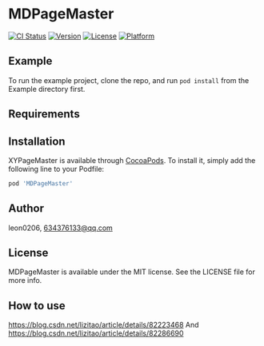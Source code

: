 # MDPageMaster

[![CI Status](https://img.shields.io/travis/leon0206/MDPageMaster.svg?style=flat)](https://travis-ci.org/leon0206/XYPageMaster)
[![Version](https://img.shields.io/cocoapods/v/MDPageMaster.svg?style=flat)](https://cocoapods.org/pods/MDPageMaster)
[![License](https://img.shields.io/cocoapods/l/MDPageMaster.svg?style=flat)](https://cocoapods.org/pods/MDPageMaster)
[![Platform](https://img.shields.io/cocoapods/p/MDPageMaster.svg?style=flat)](https://cocoapods.org/pods/MDPageMaster)

## Example

To run the example project, clone the repo, and run `pod install` from the Example directory first.

## Requirements

## Installation

XYPageMaster is available through [CocoaPods](https://cocoapods.org). To install
it, simply add the following line to your Podfile:

```ruby
pod 'MDPageMaster'
```

## Author

leon0206, 634376133@qq.com

## License

MDPageMaster is available under the MIT license. See the LICENSE file for more info.

## How to use

https://blog.csdn.net/lizitao/article/details/82223468 And
https://blog.csdn.net/lizitao/article/details/82286690 
